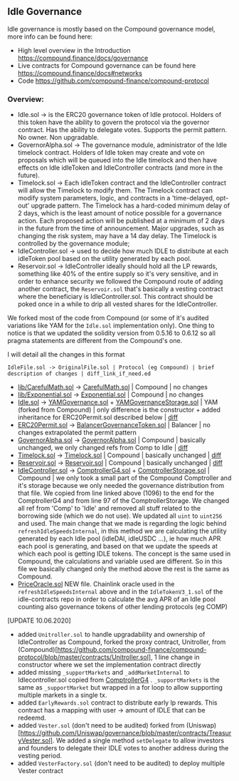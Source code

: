 ## Idle Governance

Idle governance is mostly based on the Compound governance model, more info can be found here:
- High level overview in the Introduction https://compound.finance/docs/governance
- Live contracts for Compound governance can be found here https://compound.finance/docs#networks
- Code https://github.com/compound-finance/compound-protocol

### Overview:

- Idle.sol -> is the ERC20 governance token of Idle protocol. Holders of this token have the ability to govern the protocol via the governor contract. Has the ability to delegate votes. Supports the permit pattern. No owner. Non upgradable.
- GovernorAlpha.sol -> The governance module, administrator of the Idle timelock contract. Holders of Idle token may create and vote on proposals which will be queued into the Idle timelock and then have effects on Idle idleToken and IdleController contracts (and more in the future).
- Timelock.sol -> Each idleToken contract and the IdleController contract will allow the Timelock to modify them. The Timelock contract can modify system parameters, logic, and contracts in a 'time-delayed, opt-out' upgrade pattern. The Timelock has a hard-coded minimum delay of 2 days, which is the least amount of notice possible for a governance action. Each proposed action will be published at a minimum of 2 days in the future from the time of announcement. Major upgrades, such as changing the risk system, may have a 14 day delay. The Timelock is controlled by the governance module;
- IdleController.sol -> used to decide how much IDLE to distribute at each idleToken pool based on the utility generated by each pool.
- Reservoir.sol -> IdleController ideally should hold all the LP rewards, something like 40% of the entire supply so it's very sensitive, and in order to enhance security we followed the Compound route of adding another contract, the `Reservoir.sol` that's basically a vesting contract where the beneficiary is IdleController.sol. This contract should be poked once in a while to drip all vested shares for the IdleController.

We forked most of the code from Compound (or some of it's audited variations like YAM for the `Idle.sol` implementation only). One thing to notice is that we updated the solidity version
from 0.5.16 to 0.6.12 so all pragma statements are different from the Compound's one.

I will detail all the changes in this format

`IdleFile.sol -> OriginalFile.sol | Protocol (eg Compound) | brief description of changes | diff_link_if_need.ed`

- [lib/CarefulMath.sol](contracts/lib/CarefulMath.sol) -> [CarefulMath.sol](https://github.com/compound-finance/compound-protocol/blob/master/contracts/CarefulMath.sol) | Compound | no changes
- [lib/Exponential.sol](contracts/lib/Exponential.sol) -> [Exponential.sol](https://github.com/compound-finance/compound-protocol/blob/master/contracts/Exponential.sol) | Compound | no changes
- [Idle.sol](contracts/Idle.sol) -> [YAMGovernance.sol](https://github.com/compound-finance/compound-protocol/blob/master/contracts/Idle.sol) + [YAMGovernanceStorage.sol](https://github.com/yam-finance/yam-protocol/blob/master/contracts/token/YAMGovernanceStorage.sol) | YAM (forked from Compound) | only difference is the constructor + added inheritance for ERC20Permit.sol described below | [diff](https://www.diffchecker.com/6PtfW32e)
- [ERC20Permit.sol](contracts/ERC20Permit.sol) -> [BalancerGovernanceToken.sol](https://etherscan.io/address/0xba100000625a3754423978a60c9317c58a424e3d#code) | Balancer | no changes extrapolated the permit pattern
- [GovernorAlpha.sol](contracts/GovernorAlpha.sol) -> [GovernorAlpha.sol](https://github.com/compound-finance/compound-protocol/blob/master/contracts/Governance/GovernorAlpha.sol) | Compound | basically unchanged, we only changed refs from Comp to Idle | [diff](https://www.diffchecker.com/U78SNWqd)
- [Timelock.sol](contracts/Timelock.sol) -> [Timelock.sol](https://github.com/compound-finance/compound-protocol/blob/master/contracts/Timelock.sol) | Compound | basically unchanged | [diff](https://www.diffchecker.com/zILhVzsy)
- [Reservoir.sol](contracts/Reservoir.sol) -> [Reservoir.sol](https://github.com/compound-finance/compound-protocol/blob/master/contracts/Reservoir.sol) | Compound | basically unchanged | [diff](https://www.diffchecker.com/MTSDvswp)
- [IdleController.sol](contracts/IdleController.sol) -> [ComptrollerG4.sol](https://github.com/compound-finance/compound-protocol/blob/master/contracts/ComptrollerG4.sol#L1096) + [ComptrollerStorage.sol](https://github.com/compound-finance/compound-protocol/blob/master/contracts/ComptrollerStorage.sol#L97) | Compound | we only took a small part of the Compound Comptroller and it's storage because we only needed the governance distribution from that file. We copied from line linked above (1096) to the end for the ComptrollerG4 and from line 97 of the ComptrollerStorage. We changed all ref from 'Comp' to 'Idle' and removed all stuff related to the borrowing side (which we do not use). We updated all `uint` to `uint256` and used. The main change that we made is regarding the logic behind `refreshIdleSpeedsInternal`, in this method we are calculating the utility generated by each Idle pool (idleDAI, idleUSDC ...), ie how much APR each pool is generating, and based on that we update the speeds at which each pool is getting IDLE tokens. The concept is the same used in Compound, the calculations and variable used are different. So in this file we basically changed only the method above the rest is the same as Compound.
- [PriceOracle.sol](contracts/PriceOracle.sol) NEW file. Chainlink oracle used in the `refreshIdleSpeedsInternal` above and in the `IdleTokenV3_1.sol` of the idle-contracts repo in order to calculate the avg APR of an Idle pool counting also governance tokens of other lending protocols (eg COMP)

[UPDATE 10.06.2020]
- added `Unitroller.sol` to handle upgradability and ownership of IdleController as Compound,
  forked the proxy contract, Unitroller, from (Compound)[https://github.com/compound-finance/compound-protocol/blob/master/contracts/Unitroller.sol], 1 line change in constructor where we set the implementation contract directly
- added missing `_supportMarkets` and `_addMarketInternal` to Idlecontroller.sol copied from
[ComptrollerG4](https://github.com/compound-finance/compound-protocol/blob/master/contracts/ComptrollerG4.sol#L997) .
`_supportMarkets` is the same as `_supportMarket` but wrapped in a for loop to allow supporting multiple markets in a single tx.
- added `EarlyRewards.sol` contract to distribute early lp rewards. This contract
has a mapping with user -> amount of IDLE that can be redeemd.
- added `Vester.sol` (don't need to be audited) forked from (Uniswap)[https://github.com/Uniswap/governance/blob/master/contracts/TreasuryVester.sol]. We added a single method `setDelegate` to allow investors and founders to delegate their IDLE votes to another address during the vesting period.
- added `VesterFactory.sol` (don't need to be audited) to deploy multiple Vester contract
